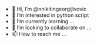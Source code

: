 - 👋 Hi, I’m @nnikitingeorgijlvovic
- 👀 I’m interested in python script
- 🌱 I’m currently learning ...
- 💞️ I’m looking to collaborate on ...
- 📫 How to reach me ...

<!---
nnikitingeorgijlvovic/nnikitingeorgijlvovic is a ✨ special ✨ repository because its `README.md` (this file) appears on your GitHub profile.
You can click the Preview link to take a look at your changes.
--->
